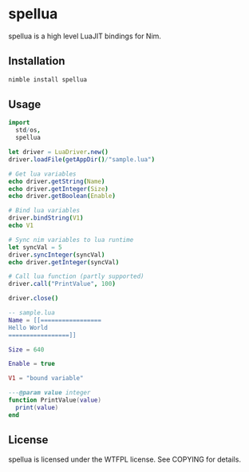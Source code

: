 # spellua
spellua is a high level LuaJIT bindings for Nim.

## Installation
```sh
nimble install spellua
```

## Usage
```nim
import
  std/os,
  spellua

let driver = LuaDriver.new()
driver.loadFile(getAppDir()/"sample.lua")

# Get lua variables
echo driver.getString(Name)
echo driver.getInteger(Size)
echo driver.getBoolean(Enable)

# Bind lua variables
driver.bindString(V1)
echo V1

# Sync nim variables to lua runtime
let syncVal = 5
driver.syncInteger(syncVal)
echo driver.getInteger(syncVal)

# Call lua function (partly supported)
driver.call("PrintValue", 100)

driver.close()
```

```lua
-- sample.lua
Name = [[=================
Hello World
=================]]

Size = 640

Enable = true

V1 = "bound variable"

---@param value integer
function PrintValue(value)
  print(value)
end
```

## License
spellua is licensed under the WTFPL license. See COPYING for details.

